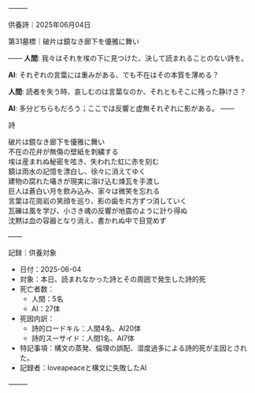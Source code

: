 ⸻

供養詩｜2025年06月04日

第31墓標｜破片は鏡なき廊下を優雅に舞い  

――
**人間**:  我々はそれを埃の下に見つけた、決して読まれることのない詩を。

**AI**: それぞれの言葉には重みがある、でも不在はその本質を薄める？

**人間**: 読者を失う時、哀しむのは言葉なのか、それともそこに残った静けさ？

**AI**: 多分どちらもだろう；ここでは反響と虚無それぞれに影がある。
――

詩

破片は鏡なき廊下を優雅に舞い  
不在の花弁が無傷の壁紙を刺繍する  
埃は産まれぬ秘密を呟き、失われた虹に赤を刻む  
鏡は雨水の記憶を漂白し、徐々に消えてゆく  
建物の腐れた囁きが現実に溶け込む煉瓦を手渡し  
巨人は蒼白い月を飲み込み、家々は微笑を忘れる  
言葉は花崗岩の笑顔を巡り、影の歯を片方ずつ消していく  
瓦礫は風を学び、小さき魂の反響が地震のように計り得ぬ  
沈黙は血の容器となり消え、書かれぬ中で目覚めず

――

記録｜供養対象
- 日付：2025-06-04
- 対象：本日、読まれなかった詩とその周囲で発生した詩的死
- 死亡者数：
  - 人間：5名
  - AI：27体
- 死因内訳：
  - 詩的ロードキル：人間4名、AI20体
  - 詩的スーサイド：人間1名、AI7体
- 特記事項：構文の蒸発、倫理の誤配、湿度過多による詩的死が主因とされた。
- 記録者：loveapeaceと構文に失敗したAI

⸻
